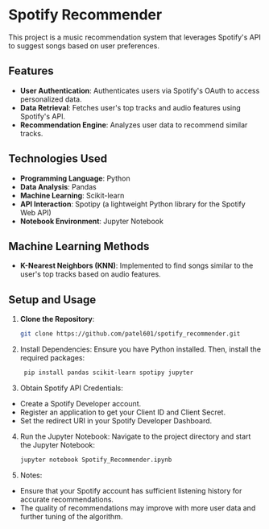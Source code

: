 # Spotify Recommender

This project is a music recommendation system that leverages Spotify's API to suggest songs based on user preferences.

## Features

- **User Authentication**: Authenticates users via Spotify's OAuth to access personalized data.
- **Data Retrieval**: Fetches user's top tracks and audio features using Spotify's API.
- **Recommendation Engine**: Analyzes user data to recommend similar tracks.

## Technologies Used

- **Programming Language**: Python
- **Data Analysis**: Pandas
- **Machine Learning**: Scikit-learn
- **API Interaction**: Spotipy (a lightweight Python library for the Spotify Web API)
- **Notebook Environment**: Jupyter Notebook

## Machine Learning Methods

- **K-Nearest Neighbors (KNN)**: Implemented to find songs similar to the user's top tracks based on audio features.

## Setup and Usage

1. **Clone the Repository**:
   ```bash
   git clone https://github.com/patel601/spotify_recommender.git

2. Install Dependencies: Ensure you have Python installed. Then, install the required packages:
   ```bash
    pip install pandas scikit-learn spotipy jupyter

3. Obtain Spotify API Credentials:

  - Create a Spotify Developer account.
  - Register an application to get your Client ID and Client Secret.
  - Set the redirect URI in your Spotify Developer Dashboard.

4. Run the Jupyter Notebook: Navigate to the project directory and start the Jupyter Notebook:
    ```bash
    jupyter notebook Spotify_Recommender.ipynb


5. Notes: 
  - Ensure that your Spotify account has sufficient listening history for accurate recommendations.
  - The quality of recommendations may improve with more user data and further tuning of the algorithm.
